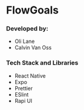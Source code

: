 # FlowGoals

### Developed by:
* Oli Lane
* Calvin Van Oss

### Tech Stack and Libraries
* React Native
* Expo
* Prettier
* ESlint
* Rapi UI
